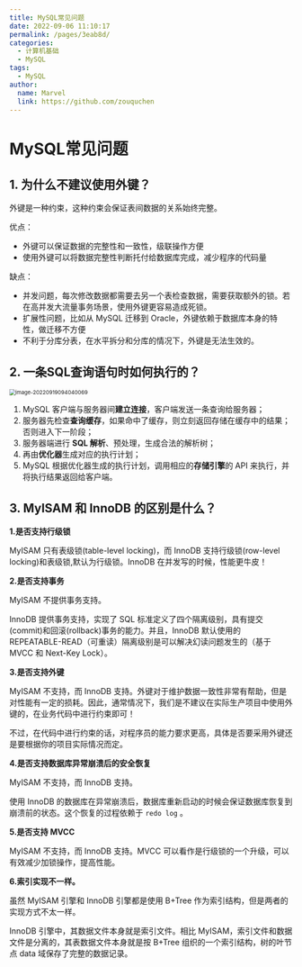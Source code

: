```yaml
---
title: MySQL常见问题
date: 2022-09-06 11:10:17
permalink: /pages/3eab8d/
categories:
  - 计算机基础
  - MySQL
tags:
  - MySQL
author: 
  name: Marvel
  link: https://github.com/zouquchen
---
```

# MySQL常见问题

## 1. 为什么不建议使用外键？

外键是一种约束，这种约束会保证表间数据的关系始终完整。

优点：

- 外键可以保证数据的完整性和一致性，级联操作方便
- 使用外键可以将数据完整性判断托付给数据库完成，减少程序的代码量

缺点：

- 并发问题，每次修改数据都需要去另一个表检查数据，需要获取额外的锁。若在高并发大流量事务场景，使用外键更容易造成死锁。
- 扩展性问题，比如从 MySQL 迁移到 Oracle，外键依赖于数据库本身的特性，做迁移不方便
- 不利于分库分表，在水平拆分和分库的情况下，外键是无法生效的。

## 2. 一条SQL查询语句时如何执行的？

<img src="https://studynote-images.oss-cn-hangzhou.aliyuncs.com/mysql-execute.png" alt="image-20220919094040069" style="zoom: 67%;" />

1. MySQL 客户端与服务器间**建立连接**，客户端发送一条查询给服务器；
2. 服务器先检查**查询缓存**，如果命中了缓存，则立刻返回存储在缓存中的结果；否则进入下一阶段；
3. 服务器端进行 **SQL 解析**、预处理，生成合法的解析树；
4. 再由**优化器**生成对应的执行计划；
5. MySQL 根据优化器生成的执行计划，调用相应的**存储引擎**的 API 来执行，并将执行结果返回给客户端。

## 3. MyISAM 和 InnoDB 的区别是什么？

**1.是否支持行级锁**

MyISAM 只有表级锁(table-level locking)，而 InnoDB 支持行级锁(row-level locking)和表级锁,默认为行级锁。InnoDB 在并发写的时候，性能更牛皮！

**2.是否支持事务**

MyISAM 不提供事务支持。

InnoDB 提供事务支持，实现了 SQL 标准定义了四个隔离级别，具有提交(commit)和回滚(rollback)事务的能力。并且，InnoDB 默认使用的 REPEATABLE-READ（可重读）隔离级别是可以解决幻读问题发生的（基于 MVCC 和 Next-Key Lock）。

**3.是否支持外键**

MyISAM 不支持，而 InnoDB 支持。外键对于维护数据一致性非常有帮助，但是对性能有一定的损耗。因此，通常情况下，我们是不建议在实际生产项目中使用外键的，在业务代码中进行约束即可！

不过，在代码中进行约束的话，对程序员的能力要求更高，具体是否要采用外键还是要根据你的项目实际情况而定。

**4.是否支持数据库异常崩溃后的安全恢复**

MyISAM 不支持，而 InnoDB 支持。

使用 InnoDB 的数据库在异常崩溃后，数据库重新启动的时候会保证数据库恢复到崩溃前的状态。这个恢复的过程依赖于 `redo log` 。

**5.是否支持 MVCC**

MyISAM 不支持，而 InnoDB 支持。MVCC 可以看作是行级锁的一个升级，可以有效减少加锁操作，提高性能。

**6.索引实现不一样。**

虽然 MyISAM 引擎和 InnoDB 引擎都是使用 B+Tree 作为索引结构，但是两者的实现方式不太一样。

InnoDB 引擎中，其数据文件本身就是索引文件。相比 MyISAM，索引文件和数据文件是分离的，其表数据文件本身就是按 B+Tree 组织的一个索引结构，树的叶节点 data 域保存了完整的数据记录。
